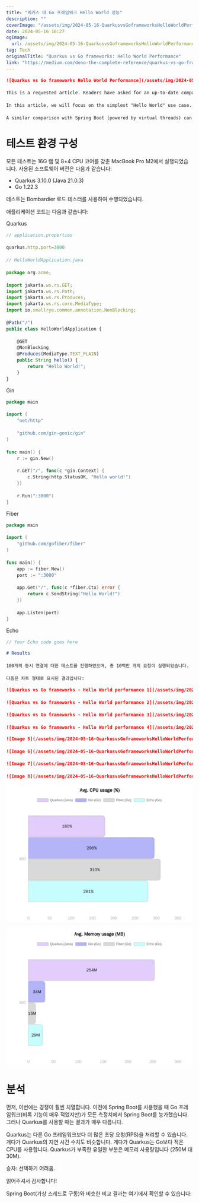 ```yaml
---
title: "쿼커스 대 Go 프레임워크 Hello World 성능"
description: ""
coverImage: "/assets/img/2024-05-16-QuarkusvsGoframeworksHelloWorldPerformance_0.png"
date: 2024-05-16 16:27
ogImage: 
  url: /assets/img/2024-05-16-QuarkusvsGoframeworksHelloWorldPerformance_0.png
tag: Tech
originalTitle: "Quarkus vs Go frameworks: Hello World Performance"
link: "https://medium.com/deno-the-complete-reference/quarkus-vs-go-frameworks-hello-world-performance-03b8eb84dec7"
---
```



```markdown
![Quarkus vs Go frameworks Hello World Performance](/assets/img/2024-05-16-QuarkusvsGoframeworksHelloWorldPerformance_0.png)

This is a requested article. Readers have asked for an up-to-date comparison of Quarkus (one of the fastest choices in the Java world) and popular Go frameworks like Gin, Fiber, and Echo.

In this article, we will focus on the simplest "Hello World" use case. We acknowledge that a "Hello World" example is far from real-world scenarios and not the ideal use case for benchmarking. We will follow up with another article that will perform database reads (I/O-bound operations).

A similar comparison with Spring Boot (powered by virtual threads) can be seen here:
```

<div class="content-ad"></div>

# 테스트 환경 구성

모든 테스트는 16G 램 및 8+4 CPU 코어를 갖춘 MacBook Pro M2에서 실행되었습니다. 사용된 소프트웨어 버전은 다음과 같습니다:

- Quarkus 3.10.0 (Java 21.0.3)
- Go 1.22.3

테스트는 Bombardier 로드 테스터를 사용하여 수행되었습니다.

<div class="content-ad"></div>

애플리케이션 코드는 다음과 같습니다:

Quarkus

```js
// application.properties

quarkus.http.port=3000

// HelloWorldApplication.java

package org.acme;

import jakarta.ws.rs.GET;
import jakarta.ws.rs.Path;
import jakarta.ws.rs.Produces;
import jakarta.ws.rs.core.MediaType;
import io.smallrye.common.annotation.NonBlocking;

@Path("/")
public class HelloWorldApplication {

    @GET
    @NonBlocking
    @Produces(MediaType.TEXT_PLAIN)
    public String hello() {
        return "Hello World!";
    }
}
```

Gin

<div class="content-ad"></div>

```go
package main

import (
	"net/http"

	"github.com/gin-gonic/gin"
)

func main() {
	r := gin.New()

	r.GET("/", func(c *gin.Context) {
		c.String(http.StatusOK, "Hello world!")
	})

	r.Run(":3000")
}
```

Fiber

```go
package main

import (
	"github.com/gofiber/fiber"
)

func main() {
	app := fiber.New()
	port := ":3000"

	app.Get("/", func(c *fiber.Ctx) error {
		return c.SendString("Hello World!")
	})

	app.Listen(port)
}
```

Echo
```go
// Your Echo code goes here
```

<div class="content-ad"></div>

```markdown
# Results

100개의 동시 연결에 대한 테스트를 진행하였으며, 총 10백만 개의 요청이 실행되었습니다.

다음은 차트 형태로 표시된 결과입니다:
```

<div class="content-ad"></div>

```markdown
![Quarkus vs Go frameworks - Hello World performance 1](/assets/img/2024-05-16-QuarkusvsGoframeworksHelloWorldPerformance_1.png)

![Quarkus vs Go frameworks - Hello World performance 2](/assets/img/2024-05-16-QuarkusvsGoframeworksHelloWorldPerformance_2.png)

![Quarkus vs Go frameworks - Hello World performance 3](/assets/img/2024-05-16-QuarkusvsGoframeworksHelloWorldPerformance_3.png)

![Quarkus vs Go frameworks - Hello World performance 4](/assets/img/2024-05-16-QuarkusvsGoframeworksHelloWorldPerformance_4.png)
```

<div class="content-ad"></div>

```markdown
![Image 5](/assets/img/2024-05-16-QuarkusvsGoframeworksHelloWorldPerformance_5.png)

![Image 6](/assets/img/2024-05-16-QuarkusvsGoframeworksHelloWorldPerformance_6.png)

![Image 7](/assets/img/2024-05-16-QuarkusvsGoframeworksHelloWorldPerformance_7.png)

![Image 8](/assets/img/2024-05-16-QuarkusvsGoframeworksHelloWorldPerformance_8.png)
```

<div class="content-ad"></div>


![이미지1](/assets/img/2024-05-16-QuarkusvsGoframeworksHelloWorldPerformance_9.png)

![이미지2](/assets/img/2024-05-16-QuarkusvsGoframeworksHelloWorldPerformance_10.png)

# 분석

먼저, 이번에는 경쟁이 훨씬 치열합니다. 이전에 Spring Boot를 사용했을 때 Go 프레임워크(비록 기능이 매우 적었지만)가 모든 측정치에서 Spring Boot를 능가했습니다. 그러나 Quarkus를 사용할 때는 결과가 매우 다릅니다.

<div class="content-ad"></div>

Quarkus는 다른 Go 프레임워크보다 더 많은 초당 요청(RPS)을 처리할 수 있습니다. 게다가 Quarkus의 지연 시간 수치도 비슷합니다. 게다가 Quarkus는 Go보다 적은 CPU를 사용합니다. Quarkus가 부족한 유일한 부분은 메모리 사용량입니다 (250M 대 30M).

승자: 선택하기 어려움.

읽어주셔서 감사합니다!

Spring Boot(가상 스레드로 구동)와 비슷한 비교 결과는 여기에서 확인할 수 있습니다: